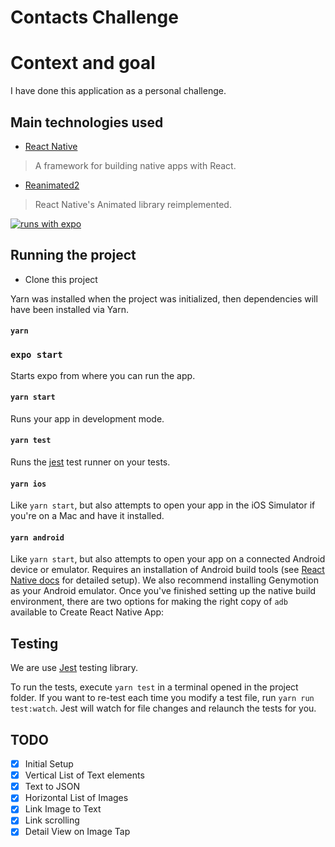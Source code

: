 # Contacts Challenge

# Context and goal

I have done this application as a personal challenge.

## Main technologies used

- [React Native](https://github.com/facebook/react-native)

> A framework for building native apps with React.

- [Reanimated2](https://github.com/software-mansion/react-native-reanimated)

> React Native's Animated library reimplemented.

[![runs with expo](https://img.shields.io/badge/Runs%20with%20Expo-000.svg?style=flat-square&logo=EXPO&labelColor=f3f3f3&logoColor=000)](https://expo.io/)

## Running the project

- Clone this project

Yarn was installed when the project was initialized, then dependencies will have been installed via Yarn.
#### `yarn`

### `expo start`

Starts expo from where you can run the app.

#### `yarn start`

Runs your app in development mode.

#### `yarn test`

Runs the [jest](https://github.com/facebook/jest) test runner on your tests.

#### `yarn ios`

Like `yarn start`, but also attempts to open your app in the iOS Simulator if you're on a Mac and have it installed.

#### `yarn android`

Like `yarn start`, but also attempts to open your app on a connected Android device or emulator. Requires an installation of Android build tools (see [React Native docs](https://facebook.github.io/react-native/docs/getting-started.html) for detailed setup). We also recommend installing Genymotion as your Android emulator. Once you've finished setting up the native build environment, there are two options for making the right copy of `adb` available to Create React Native App:


## Testing

We are use [Jest](https://facebook.github.io/jest/) testing library.

To run the tests, execute ```yarn test``` in a terminal opened in the project folder.
If you want to re-test each time you modify a test file, run ```yarn run test:watch```. Jest will watch for file changes and relaunch the tests for you.

## TODO

- [x] Initial Setup
- [x] Vertical List of Text elements
- [x] Text to JSON
- [x] Horizontal List of Images
- [x] Link Image to Text
- [x] Link scrolling
- [x] Detail View on Image Tap
